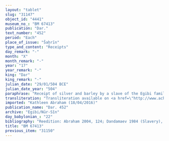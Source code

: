 ```yaml
---
layout: "tablet"
slug: "31147"
object_id: "4441"
museum_no_: "BM 67413"
publication: "Dar."
text_number: "452"
period: "Each"
place_of_issue: "Šaḫrīn"
type_and_content: "Receipts"
day_remark: "-"
month: "X"
month_remark: "-"
year: "17"
year_remark: "-"
king: "Dar"
king_remark: "-"
julian_date: "29/01/504 BCE"
julian_date_year: "504"
paraphrase: "Receipt of silver and barley by a slave of the Egibi family. Partial payment of a debt.<br /> <strong>A</strong>, slave of <strong>D</strong>, receives (<em>mahāru</em>) 1/2 mina of silver from <strong>B<sub>1</sub></strong> and <strong><sup>f</sup>B<sub>2</sub></strong>, his mother, part of a larger debt (<em>u&#39;iltu</em>) of 35 kor of dates and a broken amount of marked silver that is due from them. <strong>A </strong>also (<em>u</em>) receives (<em>mahāru</em>) 3.2.3 kor of barley from them, a claim (<em>ra&scaron;&ucirc;tu</em>) that he held against <strong>C</strong>, father of <strong>B<sub>1</sub></strong> and husband of <strong>B<sub>2</sub></strong>. Names of 7 witnesses and the scribe.<br /> <br /> <strong>A</strong>=Madān-bēlu-uṣur, slave of <strong>D</strong>;&nbsp;<strong>B<sub>1</sub></strong>=Nergal-uballiṭ/Bēl-iddin;&nbsp;<strong><sup>f</sup>B<sub>2</sub></strong>= <sup>f</sup>Qunnabi/<em>Ahhē-iddin</em>, wife of <strong>C</strong>;&nbsp;<strong>C</strong>=Bēl-iddin;&nbsp;<strong>D</strong>=&Scaron;irku/Iddinaya//Egibi<sub> </sub>(=Marduk-nāṣir-apli/Itti-Marduk-balāṭu//Egibi)"
transliteration: "Transliteration available on <a href=\"http://www.achemenet.com/fr/item/?/3349245==Strassmaier --Inschriften von Darius&l=a&c=1&t=1.4/5/96/1/1662211\" target=\"_blank\">Achemenet</a>"
imported: "Kathleen Abraham (18/04/2016)"
publication_name: "Dar. 452"
archive: "Egibi/Nūr-Sîn"
day_babylonian_: "22"
bibliography: "Reedition: Abraham 2004, 124; Dandamaev 1984 (Slavery), 355 (transl.), 360"
title: "BM 67413"
previous_item: "31150"
---
```

